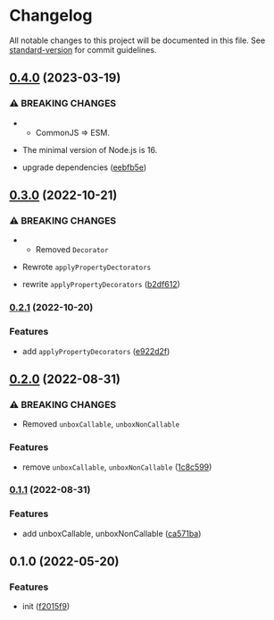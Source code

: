 # Changelog

All notable changes to this project will be documented in this file. See [standard-version](https://github.com/conventional-changelog/standard-version) for commit guidelines.

## [0.4.0](https://github.com/BlackGlory/extra-proxy/compare/v0.3.0...v0.4.0) (2023-03-19)


### ⚠ BREAKING CHANGES

* - CommonJS => ESM.
- The minimal version of Node.js is 16.

* upgrade dependencies ([eebfb5e](https://github.com/BlackGlory/extra-proxy/commit/eebfb5ee39f78b2b73b289b7ff3ac99975bd2fa2))

## [0.3.0](https://github.com/BlackGlory/extra-proxy/compare/v0.2.1...v0.3.0) (2022-10-21)


### ⚠ BREAKING CHANGES

* - Removed `Decorator`
- Rewrote `applyPropertyDectorators`

* rewrite `applyPropertyDecorators` ([b2df612](https://github.com/BlackGlory/extra-proxy/commit/b2df612ab72fa1a899e1765a0ddb98f9ead98b7e))

### [0.2.1](https://github.com/BlackGlory/extra-proxy/compare/v0.2.0...v0.2.1) (2022-10-20)


### Features

* add `applyPropertyDecorators` ([e922d2f](https://github.com/BlackGlory/extra-proxy/commit/e922d2f8cd1887eca3b2ec7c9f678e46efc251a4))

## [0.2.0](https://github.com/BlackGlory/extra-proxy/compare/v0.1.1...v0.2.0) (2022-08-31)


### ⚠ BREAKING CHANGES

* Removed `unboxCallable`, `unboxNonCallable`

### Features

* remove `unboxCallable`, `unboxNonCallable` ([1c8c599](https://github.com/BlackGlory/extra-proxy/commit/1c8c59989ae25921c62963f881e9b8a5e3991553))

### [0.1.1](https://github.com/BlackGlory/extra-proxy/compare/v0.1.0...v0.1.1) (2022-08-31)


### Features

* add unboxCallable, unboxNonCallable ([ca571ba](https://github.com/BlackGlory/extra-proxy/commit/ca571ba5690ffa756f58a75ec2c11a99ef85c6a4))

## 0.1.0 (2022-05-20)


### Features

* init ([f2015f9](https://github.com/BlackGlory/extra-proxy/commit/f2015f98a00dce475b513487b2db1799b82d0c54))
